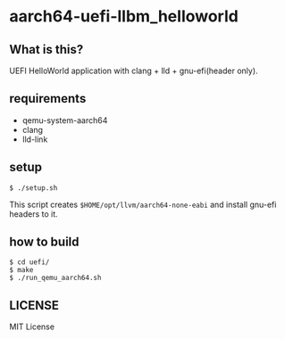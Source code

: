 # aarch64-uefi-llbm_helloworld

## What is this?

UEFI HelloWorld application with clang + lld + gnu-efi(header only).

## requirements

* qemu-system-aarch64
* clang
* lld-link

## setup


```
$ ./setup.sh
```

This script creates ` $HOME/opt/llvm/aarch64-none-eabi ` and install gnu-efi headers to it.

## how to build

```
$ cd uefi/
$ make
$ ./run_qemu_aarch64.sh
```


## LICENSE

MIT License
